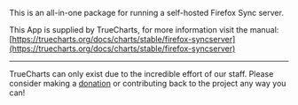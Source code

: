 This is an all-in-one package for running a self-hosted Firefox Sync server.

This App is supplied by TrueCharts, for more information visit the manual: [https://truecharts.org/docs/charts/stable/firefox-syncserver](https://truecharts.org/docs/charts/stable/firefox-syncserver)

---

TrueCharts can only exist due to the incredible effort of our staff.
Please consider making a [donation](https://truecharts.org/docs/about/sponsor) or contributing back to the project any way you can!
